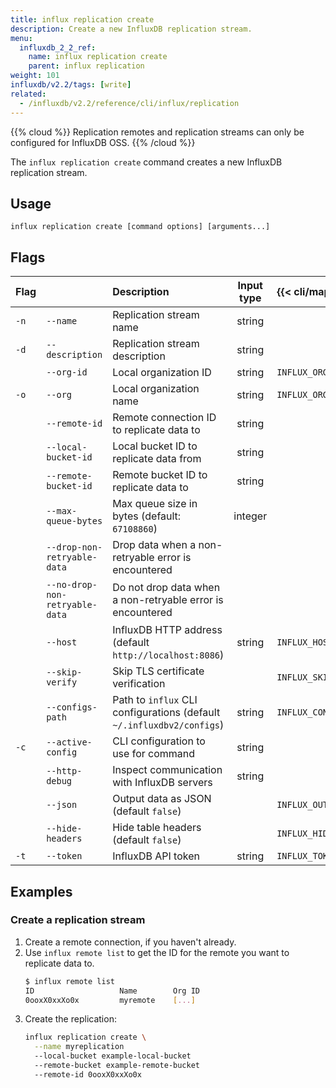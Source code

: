 ```yaml
---
title: influx replication create
description: Create a new InfluxDB replication stream.
menu:
  influxdb_2_2_ref:
    name: influx replication create
    parent: influx replication
weight: 101
influxdb/v2.2/tags: [write]
related:
  - /influxdb/v2.2/reference/cli/influx/replication
---
```


{{% cloud %}}
Replication remotes and replication streams can only be configured for InfluxDB OSS.
{{% /cloud %}}


The `influx replication create` command creates a new InfluxDB replication stream.

## Usage
```   
influx replication create [command options] [arguments...]
```

## Flags

| Flag |                                | Description                                                           | Input type | {{< cli/mapped >}}    |
| :--- | :----------------------------- | :-------------------------------------------------------------------- | :--------: | :-------------------- |
| `-n` | `--name`                       | Replication stream name                                               |   string   |                       |
| `-d` | `--description`                | Replication stream description                                        |   string   |                       |
|      | `--org-id`                     | Local organization ID                                                 |   string   | `INFLUX_ORG_ID`       |
| `-o` | `--org`                        | Local organization name                                               |   string   | `INFLUX_ORG`          |
|      | `--remote-id`                  | Remote connection ID to replicate data to                             |   string   |                       |
|      | `--local-bucket-id`               | Local bucket ID to replicate data from                                |   string   |                       |
|      | `--remote-bucket-id`              | Remote bucket ID to replicate data to                                 |   string   |                       |
|      | `--max-queue-bytes`            | Max queue size in bytes (default: `67108860`)                         |  integer   |                       |
|      | `--drop-non-retryable-data`    | Drop data when a non-retryable error is encountered                   |            |                       |
|      | `--no-drop-non-retryable-data` | Do not drop data when a non-retryable error is encountered            |            |                       |
|      | `--host`                       | InfluxDB HTTP address (default `http://localhost:8086`)               |   string   | `INFLUX_HOST`         |
|      | `--skip-verify`                | Skip TLS certificate verification                                     |            | `INFLUX_SKIP_VERIFY`  |
|      | `--configs-path`               | Path to `influx` CLI configurations (default `~/.influxdbv2/configs`) |   string   | `INFLUX_CONFIGS_PATH` |
| `-c` | `--active-config`              | CLI configuration to use for command                                  |   string   |                       |
|      | `--http-debug`                 | Inspect communication with InfluxDB servers                           |   string   |                       |
|      | `--json`                       | Output data as JSON (default `false`)                                 |            | `INFLUX_OUTPUT_JSON`  |
|      | `--hide-headers`               | Hide table headers (default `false`)                                  |            | `INFLUX_HIDE_HEADERS` |
| `-t` | `--token`                      | InfluxDB API token                                                    |   string   | `INFLUX_TOKEN`        |


## Examples

### Create a replication stream

1. Create a remote connection, if you haven't already.
2. Use `influx remote list` to get the ID for the remote you want to replicate data to.
   ```sh
   $ influx remote list
   ID			        Name		Org ID
   0ooxX0xxXo0x 	    myremote    [...]
   ```
3. Create the replication:
   ```sh
   influx replication create \
     --name myreplication
     --local-bucket example-local-bucket
     --remote-bucket example-remote-bucket
     --remote-id 0ooxX0xxXo0x
   ```
